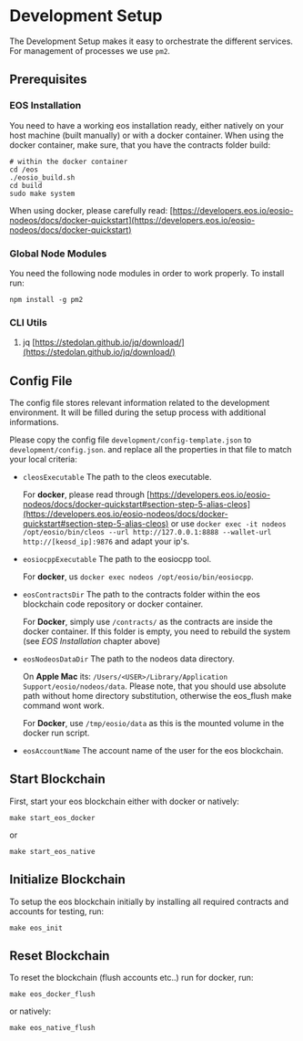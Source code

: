 # Development Setup

The Development Setup makes it easy to orchestrate the different services. For management of processes we use `pm2`. 

## Prerequisites

### EOS Installation

You need to have a working eos installation ready, either natively on your host machine (built manually) or with a docker container. When using the docker container, make sure, that you have the contracts folder build:

```
# within the docker container
cd /eos
./eosio_build.sh
cd build
sudo make system
```

When using docker, please carefully read: [https://developers.eos.io/eosio-nodeos/docs/docker-quickstart](https://developers.eos.io/eosio-nodeos/docs/docker-quickstart)

### Global Node Modules

You need the following node modules in order to work properly. To install run:

```
npm install -g pm2
```

### CLI Utils

1. jq [https://stedolan.github.io/jq/download/](https://stedolan.github.io/jq/download/)

## Config File

The config file stores relevant information related to the development environment. It will be filled during the setup process with additional informations.

Please copy the config file `development/config-template.json` to `development/config.json`. and replace all the properties in that file to match your local criteria:

- `cleosExecutable` The path to the cleos executable.
    
   For __docker__, please read through [https://developers.eos.io/eosio-nodeos/docs/docker-quickstart#section-step-5-alias-cleos](https://developers.eos.io/eosio-nodeos/docs/docker-quickstart#section-step-5-alias-cleos) or use `docker exec -it nodeos /opt/eosio/bin/cleos --url http://127.0.0.1:8888 --wallet-url http://[keosd_ip]:9876` and adapt your ip's.


- `eosiocppExecutable` The path to the eosiocpp tool.

    For __docker__, us `docker exec nodeos /opt/eosio/bin/eosiocpp`.

- `eosContractsDir` The path to the contracts folder within the eos blockchain code repository or docker container.

    For __Docker__, simply use `/contracts/` as the contracts are inside the docker container. If this folder is empty, you need to rebuild the system (see _EOS Installation_ chapter above)

- `eosNodeosDataDir` The path to the nodeos data directory.

    On __Apple Mac__ its: `/Users/<USER>/Library/Application Support/eosio/nodeos/data`. Please note, that you should use absolute path without home directory substitution, otherwise the eos_flush make command wont work.
    
    For __Docker__, use `/tmp/eosio/data` as this is the mounted volume in the docker run script.

- `eosAccountName` The account name of the user for the eos blockchain.


## Start Blockchain

First, start your eos blockchain either with docker or natively:

```
make start_eos_docker
```

or

```
make start_eos_native
```

## Initialize Blockchain

To setup the eos blockchain initially by installing all required contracts and accounts for testing, run:

```
make eos_init
```

## Reset Blockchain

To reset the blockchain (flush accounts etc..) run for docker, run:

```
make eos_docker_flush
```

or natively:

```
make eos_native_flush
```